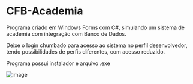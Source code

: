 # CFB-Academia
Programa criado em Windows Forms com C#, simulando um sistema de academia com integração com Banco de Dados.

Deixe o login chumbado para acesso ao sistema no perfil desenvolvedor, tendo possibilidades de perfis diferentes, com acesso reduzido.

Programa possui instalador e arquivo .exe

![image](https://user-images.githubusercontent.com/77514117/120023770-aa80e000-bfc4-11eb-84a6-99777bcf6550.png)

